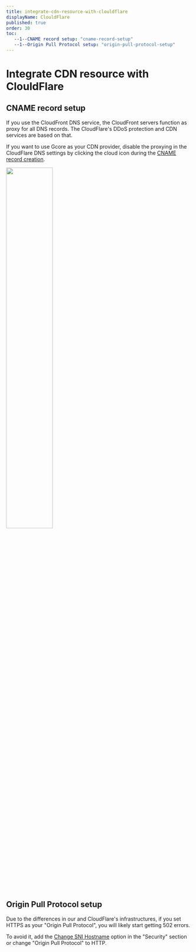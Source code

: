 ```yaml
---
title: integrate-cdn-resource-with-clouldflare
displayName: ClouldFlare
published: true
order: 30
toc:
   --1--CNAME record setup: "cname-record-setup"
   --1--Origin Pull Protocol setup: "origin-pull-protocol-setup"
---
```

# Integrate CDN resource with ClouldFlare

## CNAME record setup

If you use the CloudFront DNS service, the CloudFront servers function as proxy for all DNS records. The CloudFlare's DDoS protection and CDN services are based on that.

If you want to use Gcore as your CDN provider, disable the proxying in the CloudFlare DNS settings by clicking the cloud icon during the <a href="https://gcore.com/docs/cdn/cdn-resource-options/general/create-and-set-a-custom-domain-for-the-content-delivery-via-cdn" target="_blank">CNAME record creation</a>.

<img src="https://assets.gcore.pro/docs/cdn/getting-started/integrate-cdn-with-cms/integrate-cdn-resource-with-clouldflare/1574936519330.png" alt="" width="50%">

## Origin Pull Protocol setup

Due to the differences in our and CloudFlare's infrastructures, if you set HTTPS as your "Origin Pull Protocol", you will likely start getting 502 errors. 

To avoid it, add the <a href="https://gcore.com/docs/cdn/cdn-resource-options/security/set-the-hostname-passed-in-sni-requests-to-the-origin-server" target="_blank">Change SNI Hostname</a> option in the "Security" section or change "Origin Pull Protocol" to HTTP.